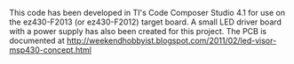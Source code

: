 This code has been developed in TI's Code Composer Studio 4.1 for use on the ez430-F2013 (or ez430-F2012) target board. A small LED driver board with a power supply has also been created for this project. The PCB is documented at http://weekendhobbyist.blogspot.com/2011/02/led-visor-msp430-concept.html
